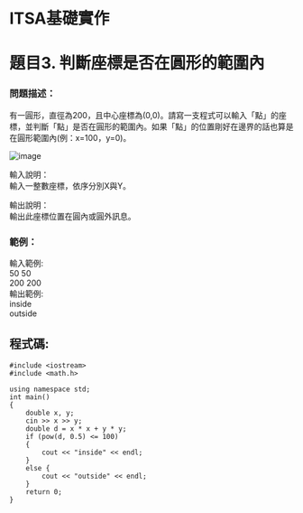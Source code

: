 # ITSA基礎實作
# 題目3. 判斷座標是否在圓形的範圍內

### 問題描述：  
有一圓形，直徑為200，且中心座標為(0,0)。請寫一支程式可以輸入「點」的座標，並判斷「點」是否在圓形的範圍內。如果「點」的位置剛好在邊界的話也算是在圓形範圍內(例：x=100，y=0)。

![image](https://e-tutor.itsa.org.tw/e-Tutor/file.php/1395/picture_circle.jpg)

輸入說明：  
輸入一整數座標，依序分別X與Y。

輸出說明：  
輸出此座標位置在圓內或圓外訊息。

### 範例：  

輸入範例:  
50 50  
200 200  
輸出範例:  
inside  
outside  

## 程式碼:
```
#include <iostream>  
#include <math.h>  

using namespace std;
int main()
{
    double x, y;
    cin >> x >> y;
    double d = x * x + y * y;
    if (pow(d, 0.5) <= 100)
    {
        cout << "inside" << endl;
    }
    else {
        cout << "outside" << endl;
    }
    return 0;
}
```
